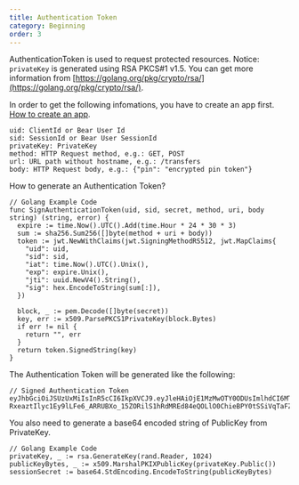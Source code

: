 ```yaml
---
title: Authentication Token
category: Beginning
order: 3
---
```


AuthenticationToken is used to request protected resources. Notice: `privateKey` is generated using RSA PKCS#1 v1.5. You can get more information from [https://golang.org/pkg/crypto/rsa/](https://golang.org/pkg/crypto/rsa/).

In order to get the following infomations, you have to create an app first. [How to create an app](/api/b-apps/register/).

```golang
uid: ClientId or Bear User Id
sid: SessionId or Bear User SessionId
privateKey: PrivateKey
method: HTTP Request method, e.g.: GET, POST
url: URL path without hostname, e.g.: /transfers
body: HTTP Request body, e.g.: {"pin": "encrypted pin token"}
```

How to generate an Authentication Token?

``` golang
// Golang Example Code
func SignAuthenticationToken(uid, sid, secret, method, uri, body string) (string, error) {
  expire := time.Now().UTC().Add(time.Hour * 24 * 30 * 3)
  sum := sha256.Sum256([]byte(method + uri + body))
  token := jwt.NewWithClaims(jwt.SigningMethodRS512, jwt.MapClaims{
    "uid": uid,
    "sid": sid,
    "iat": time.Now().UTC().Unix(),
    "exp": expire.Unix(),
    "jti": uuid.NewV4().String(),
    "sig": hex.EncodeToString(sum[:]),
  })

  block, _ := pem.Decode([]byte(secret))
  key, err := x509.ParsePKCS1PrivateKey(block.Bytes)
  if err != nil {
    return "", err
  }
  return token.SignedString(key)
}
```

The Authentication Token will be generated like the following:

```
// Signed Authentication Token
eyJhbGciOiJSUzUxMiIsInR5cCI6IkpXVCJ9.eyJleHAiOjE1MzMwOTY0ODUsImlhdCI6MTUyNTMyMDQ4NSwianRpIjoiMjU5NGFkNTctOWRhZC00MjRmLTg1OTUtYjE0NzI3ZTI0ZTYxIiwic2lkIjoiYzA5Y2YzMTMtN2RlZC00MjVkLWFkM2YtYTFjZTRjZmQ1ZTVlIiwic2lnIjoiODVkZDIzOGE5ODM0NzE3ZGMxM2QzODQ0ZjYzYTFmZWUxM2Q4MmQyZTZjMmVlNDRlYWM3Yzc5MGY1ZGIyNWY4OCIsInVpZCI6Ijg5ZTBiZGVlLWMzNTUtNDdmMi05NDVhLWJlNDhiZTg3NTYwNiJ9.PYg6Cx5grs0flJe862R3VLEWKyTZPcXOGYF9RouztgR_mi3kleIzJt4vCwUZI9F7QrHBFMtTc3_wG_ymnnjsmnm0pBdoON4I-RxeaztIlyc1Ey9lLFe6_ARRUBXo_15ZORilS1hRdMREd84eQOLlO0ChieBPY0tSSiVqTaFZt3Q
```

You also need to generate a base64 encoded string of PublicKey from PrivateKey.

```golang
// Golang Example Code
privateKey, _ := rsa.GenerateKey(rand.Reader, 1024)
publicKeyBytes, _ := x509.MarshalPKIXPublicKey(privateKey.Public())
sessionSecret := base64.StdEncoding.EncodeToString(publicKeyBytes)
```
